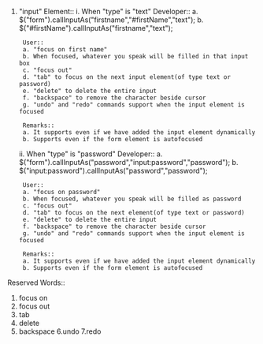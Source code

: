 1. "input" Element:: 
    i. When "type" is "text"
        Developer::
        a. $("form").callInputAs("firstname","#firstName","text");
        b. $("#firstName").callInputAs("firstname","text");
        
        User::
        a. "focus on first name"
        b. When focused, whatever you speak will be filled in that input box
        c. "focus out"
        d. "tab" to focus on the next input element(of type text or password)
        e. "delete" to delete the entire input
        f. "backspace" to remove the character beside cursor
        g. "undo" and "redo" commands support when the input element is focused
        
        Remarks::
        a. It supports even if we have added the input element dynamically
        b. Supports even if the form element is autofocused
        
    ii. When "type" is "password"
        Developer::
        a. $("form").callInputAs("password","input:password","password");
        b. $("input:password").callInputAs("password","password");
        
        User::
        a. "focus on password"
        b. When focused, whatever you speak will be filled as password
        c. "focus out"
        d. "tab" to focus on the next element(of type text or password)
        e. "delete" to delete the entire input
        f. "backspace" to remove the character beside cursor
        g. "undo" and "redo" commands support when the input element is focused
        
        Remarks::
        a. It supports even if we have added the input element dynamically
        b. Supports even if the form element is autofocused
        
        
Reserved Words::
1. focus on
2. focus out
3. tab
4. delete
5. backspace
6.undo
7.redo

              